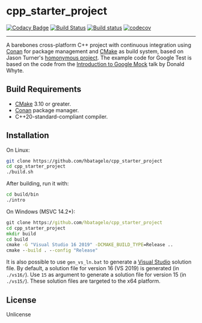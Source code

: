 # cpp_starter_project

[![Codacy Badge](https://api.codacy.com/project/badge/Grade/700a7eed3d8340acbbeb7a495c123a33)](https://app.codacy.com/app/hbatagelo/cpp_starter_project?utm_source=github.com&utm_medium=referral&utm_content=hbatagelo/cpp_starter_project&utm_campaign=Badge_Grade_Dashboard) [![Build Status](https://travis-ci.org/hbatagelo/cpp_starter_project.svg?branch=master)](https://travis-ci.org/hbatagelo/cpp_starter_project) [![Build status](https://ci.appveyor.com/api/projects/status/66fs8jswu3760qak?svg=true)](https://ci.appveyor.com/project/hbatagelo/cpp-starter-project) [![codecov](https://codecov.io/gh/hbatagelo/cpp_starter_project/branch/master/graph/badge.svg)](https://codecov.io/gh/hbatagelo/cpp_starter_project)

---------
A barebones cross-platform C++ project with continuous integration using [Conan](https://conan.io) for package management and [CMake](https://cmake.org) as build system, based on Jason Turner's [homonymous project](https://github.com/lefticus/cpp_starter_project). The example code for Google Test is based on the code from the [Introduction to Google Mock](http://donsoft.io/gmock-presentation/) talk by Donald Whyte.

## Build Requirements

*   [CMake](https://cmake.org/download) 3.10 or greater.
*   [Conan](https://conan.io/downloads.html) package manager.
*   C++20-standard-compliant compiler.

## Installation

On Linux:

```sh
git clone https://github.com/hbatagelo/cpp_starter_project
cd cpp_starter_project
./build.sh
```

After building, run it with:

```sh
cd build/bin
./intro
```

On Windows (MSVC 14.2*):

```bat
git clone https://github.com/hbatagelo/cpp_starter_project
cd cpp_starter_project
mkdir build
cd build
cmake -G "Visual Studio 16 2019" -DCMAKE_BUILD_TYPE=Release ..
cmake --build . --config "Release"
```

It is also possible to use `gen_vs_ln.bat` to generate a [Visual Studio](https://visualstudio.microsoft.com/vs/) solution file. By default, a solution file for version 16 (VS 2019) is generated (in `./vs16/`). Use `15` as argument to generate a solution file for version 15 (in `./vs15/`). These solution files are targeted to the x64 platform.

## License

Unlicense
